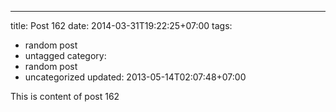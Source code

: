 ---
title: Post 162
date: 2014-03-31T19:22:25+07:00
tags:
  - random post
  - untagged
category:
  - random post
  - uncategorized
updated: 2013-05-14T02:07:48+07:00

This is content of post 162